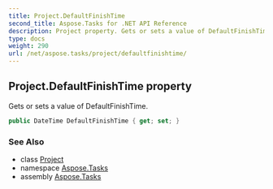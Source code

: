 ```yaml
---
title: Project.DefaultFinishTime
second_title: Aspose.Tasks for .NET API Reference
description: Project property. Gets or sets a value of DefaultFinishTime
type: docs
weight: 290
url: /net/aspose.tasks/project/defaultfinishtime/
---
```

## Project.DefaultFinishTime property

Gets or sets a value of DefaultFinishTime.

```csharp
public DateTime DefaultFinishTime { get; set; }
```

### See Also

* class [Project](../)
* namespace [Aspose.Tasks](../../project/)
* assembly [Aspose.Tasks](../../../)


